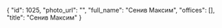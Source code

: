 {
    "id": 1025,
    "photo_url": "",
    "full_name": "Сенив Максим",
    "offices": [],
    "title": "Сенив Максим"
}